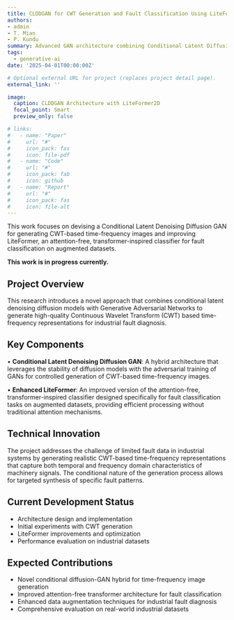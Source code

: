 ```yaml
---
title: CLDDGAN for CWT Generation and Fault Classification Using LiteFormer2D
authors:
- admin
- T. Mian
- P. Kundu
summary: Advanced GAN architecture combining Conditional Latent Diffusion Denoising with Continuous Wavelet Transform generation for enhanced fault classification in industrial systems.
tags:
  - generative-ai
date: '2025-04-01T00:00:00Z'

# Optional external URL for project (replaces project detail page).
external_link: ''

image:
  caption: CLDDGAN Architecture with LiteFormer2D
  focal_point: Smart
  preview_only: false

# links:
#   - name: "Paper"
#     url: "#"
#     icon_pack: fas
#     icon: file-pdf
#   - name: "Code"
#     url: "#"
#     icon_pack: fab
#     icon: github
#   - name: "Report"
#     url: "#"
#     icon_pack: fas
#     icon: file-alt
---
```


This work focuses on devising a Conditional Latent Denoising Diffusion GAN for generating CWT-based time-frequency images and improving LiteFormer, an attention-free, transformer-inspired classifier for fault classification on augmented datasets.

**This work is in progress currently.**

## Project Overview

This research introduces a novel approach that combines conditional latent denoising diffusion models with Generative Adversarial Networks to generate high-quality Continuous Wavelet Transform (CWT) based time-frequency representations for industrial fault diagnosis.

## Key Components

• **Conditional Latent Denoising Diffusion GAN**: A hybrid architecture that leverages the stability of diffusion models with the adversarial training of GANs for controlled generation of CWT-based time-frequency images.

• **Enhanced LiteFormer**: An improved version of the attention-free, transformer-inspired classifier designed specifically for fault classification tasks on augmented datasets, providing efficient processing without traditional attention mechanisms.

## Technical Innovation

The project addresses the challenge of limited fault data in industrial systems by generating realistic CWT-based time-frequency representations that capture both temporal and frequency domain characteristics of machinery signals. The conditional nature of the generation process allows for targeted synthesis of specific fault patterns.

## Current Development Status

- Architecture design and implementation
- Initial experiments with CWT generation
- LiteFormer improvements and optimization
- Performance evaluation on industrial datasets

## Expected Contributions

- Novel conditional diffusion-GAN hybrid for time-frequency image generation
- Improved attention-free transformer architecture for fault classification
- Enhanced data augmentation techniques for industrial fault diagnosis
- Comprehensive evaluation on real-world industrial datasets
